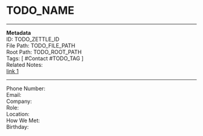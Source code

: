 # TODO_NAME
---
**Metadata**  
ID: TODO_ZETTLE_ID  
File Path: TODO_FILE_PATH  
Root Path: TODO_ROOT_PATH  
Tags: [ #Contact #TODO_TAG ]  
Related Notes:  
[link 1](N/A)  

---
 
Phone Number:  
Email:  
Company:  
Role:  
Location:  
How We Met:  
Birthday:  
